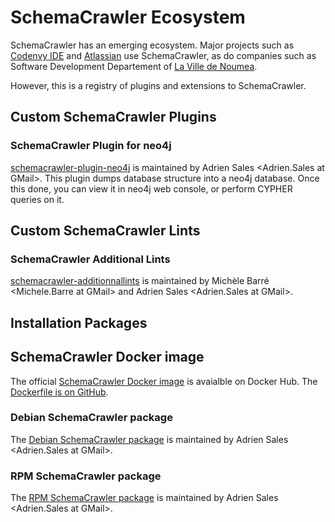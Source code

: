 # SchemaCrawler Ecosystem

SchemaCrawler has an emerging ecosystem. Major projects such as 
[Codenvy IDE](https://codenvy.com/) and [Atlassian](https://www.atlassian.com) use
SchemaCrawler, as do companies such as Software
Development Departement of [La Ville de Noumea](http://www.noumea.nc/).

However, this is a registry of plugins and extensions to SchemaCrawler.

## Custom SchemaCrawler Plugins

### SchemaCrawler Plugin for neo4j

[schemacrawler-plugin-neo4j](https://github.com/adriens/schemacrawler-plugin-neo4j) is maintained by
Adrien Sales <Adrien.Sales at GMail>. This plugin dumps database structure into a neo4j database. 
Once this done, you can view it in neo4j web console, or perform CYPHER queries on it.

## Custom SchemaCrawler Lints

### SchemaCrawler Additional Lints
[schemacrawler-additionnallints](https://github.com/mbarre/schemacrawler-additionnallints) is maintained by
Michèle Barré <Michele.Barre at GMail> and  Adrien Sales <Adrien.Sales at GMail>.


## Installation Packages

## SchemaCrawler Docker image
The official [SchemaCrawler Docker image](https://hub.docker.com/r/sualeh/schemacrawler/) is avaialble on Docker Hub.
The [Dockerfile is on GitHub](https://github.com/sualeh/SchemaCrawler-Docker).

### Debian SchemaCrawler package
The [Debian SchemaCrawler package](http://github.com/adriens/schemacrawler-deb) is maintained by
Adrien Sales <Adrien.Sales at GMail>.

### RPM SchemaCrawler package
The [RPM SchemaCrawler package](https://github.com/adriens/schemacrawler-rpm) is maintained by
Adrien Sales <Adrien.Sales at GMail>.
